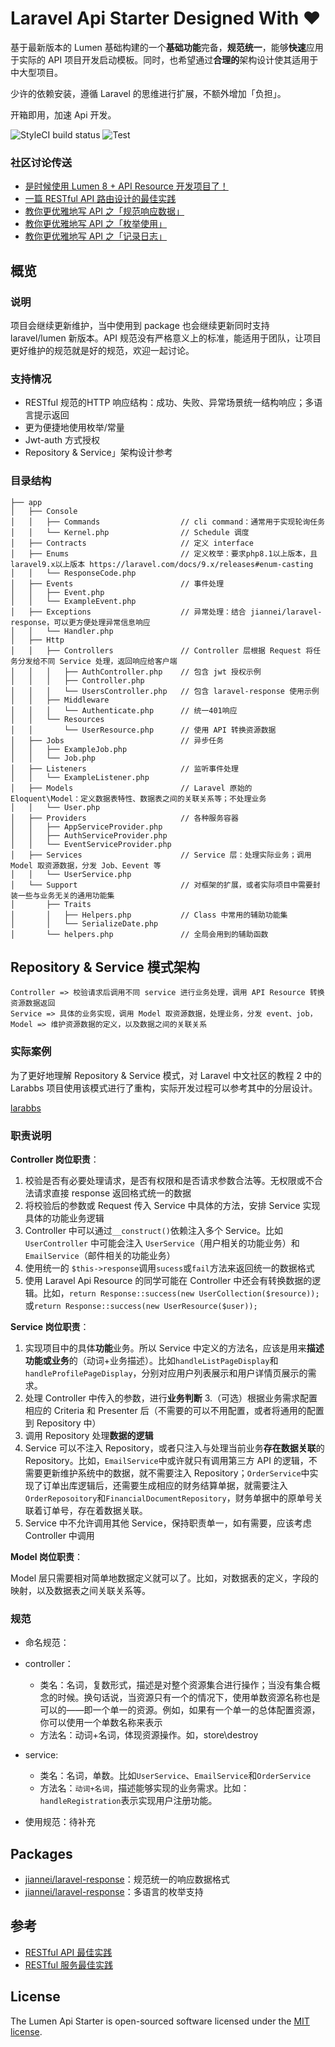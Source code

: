 # Laravel Api Starter Designed With ❤️

基于最新版本的 Lumen 基础构建的一个**基础功能**完备，**规范统一**，能够**快速**应用于实际的 API 项目开发启动模板。同时，也希望通过**合理的**架构设计使其适用于中大型项目。

少许的依赖安装，遵循 Laravel 的思维进行扩展，不额外增加「负担」。

开箱即用，加速 Api 开发。

![StyleCI build status](https://github.styleci.io/repos/267924989/shield)
![Test](https://github.com/Jiannei/lumen-api-starter/workflows/Test/badge.svg?branch=main)

### 社区讨论传送

- [是时候使用 Lumen 8 + API Resource 开发项目了！](https://learnku.com/articles/45311)
- [一篇 RESTful API 路由设计的最佳实践](https://learnku.com/articles/45526)
- [教你更优雅地写 API 之「规范响应数据」](https://learnku.com/articles/52784)
- [教你更优雅地写 API 之「枚举使用」](https://learnku.com/articles/53015)
- [教你更优雅地写 API 之「记录日志」](https://learnku.com/articles/53669)

## 概览

### 说明

项目会继续更新维护，当中使用到 package 也会继续更新同时支持 laravel/lumen 新版本。API 规范没有严格意义上的标准，能适用于团队，让项目更好维护的规范就是好的规范，欢迎一起讨论。

### 支持情况

- RESTful 规范的HTTP 响应结构：成功、失败、异常场景统一结构响应；多语言提示返回
- 更为便捷地使用枚举/常量
- Jwt-auth 方式授权
- Repository & Service」架构设计参考

### 目录结构

```
├── app
│   ├── Console
│   │   ├── Commands                  // cli command：通常用于实现轮询任务
│   │   └── Kernel.php                // Schedule 调度
│   ├── Contracts                     // 定义 interface
│   ├── Enums                         // 定义枚举：要求php8.1以上版本，且laravel9.x以上版本 https://laravel.com/docs/9.x/releases#enum-casting
│   │   └── ResponseCode.php
│   ├── Events                        // 事件处理
│   │   ├── Event.php
│   │   └── ExampleEvent.php
│   ├── Exceptions                    // 异常处理：结合 jiannei/laravel-response，可以更方便处理异常信息响应
│   │   └── Handler.php
│   ├── Http
│   │   ├── Controllers               // Controller 层根据 Request 将任务分发给不同 Service 处理，返回响应给客户端
│   │   │   ├── AuthController.php    // 包含 jwt 授权示例
│   │   │   ├── Controller.php
│   │   │   └── UsersController.php   // 包含 laravel-response 使用示例
│   │   ├── Middleware
│   │   │   └── Authenticate.php      // 统一401响应
│   │   └── Resources
│   │       └── UserResource.php      // 使用 API 转换资源数据
│   ├── Jobs                          // 异步任务
│   │   ├── ExampleJob.php
│   │   └── Job.php
│   ├── Listeners                     // 监听事件处理
│   │   └── ExampleListener.php
│   ├── Models                        // Laravel 原始的 Eloquent\Model：定义数据表特性、数据表之间的关联关系等；不处理业务
│   │   └── User.php
│   ├── Providers                     // 各种服务容器
│   │   ├── AppServiceProvider.php
│   │   ├── AuthServiceProvider.php
│   │   └── EventServiceProvider.php
│   ├── Services                      // Service 层：处理实际业务；调用 Model 取资源数据，分发 Job、Eevent 等
│   │   └── UserService.php
│   └── Support                       // 对框架的扩展，或者实际项目中需要封装一些与业务无关的通用功能集
│       ├── Traits
│       │   ├── Helpers.php           // Class 中常用的辅助功能集
│       │   └── SerializeDate.php
│       └── helpers.php               // 全局会用到的辅助函数
```

## Repository & Service 模式架构

```
Controller => 校验请求后调用不同 service 进行业务处理，调用 API Resource 转换资源数据返回
Service => 具体的业务实现，调用 Model 取资源数据，处理业务，分发 event、job，
Model => 维护资源数据的定义，以及数据之间的关联关系
```

### 实际案例

为了更好地理解 Repository & Service 模式，对 Laravel 中文社区的教程 2 中的 Larabbs 项目使用该模式进行了重构，实际开发过程可以参考其中的分层设计。

[larabbs](https://github.com/Jiannei/larabbs)

### 职责说明

**Controller 岗位职责**：

1. 校验是否有必要处理请求，是否有权限和是否请求参数合法等。无权限或不合法请求直接 response 返回格式统一的数据
2. 将校验后的参数或 Request 传入 Service 中具体的方法，安排 Service 实现具体的功能业务逻辑
3. Controller 中可以通过`__construct()`依赖注入多个 Service。比如 `UserController` 中可能会注入 `UserService`（用户相关的功能业务）和 `EmailService`（邮件相关的功能业务）
4. 使用统一的 `$this->response`调用`sucess`或`fail`方法来返回统一的数据格式
5. 使用 Laravel Api Resource 的同学可能在 Controller 中还会有转换数据的逻辑。比如，`return Response::success(new UserCollection($resource));`或`return Response::success(new UserResource($user));`

**Service 岗位职责**：

1. 实现项目中的具体**功能**业务。所以 Service 中定义的方法名，应该是用来**描述功能或业务**的（动词+业务描述）。比如`handleListPageDisplay`和`handleProfilePageDisplay`，分别对应用户列表展示和用户详情页展示的需求。
2. 处理 Controller 中传入的参数，进行**业务判断**
   3.（可选）根据业务需求配置相应的 Criteria 和 Presenter 后（不需要的可以不用配置，或者将通用的配置到 Repository 中）
4. 调用 Repository 处理**数据的逻辑**
5. Service 可以不注入 Repository，或者只注入与处理当前业务**存在数据关联**的 Repository。比如，`EmailService`中或许就只有调用第三方 API 的逻辑，不需要更新维护系统中的数据，就不需要注入 Repository；`OrderService`中实现了订单出库逻辑后，还需要生成相应的财务结算单据，就需要注入 `OrderReposoitory`和`FinancialDocumentRepository`，财务单据中的原单号关联着订单号，存在着数据关联。
6. Service 中不允许调用其他 Service，保持职责单一，如有需要，应该考虑 Controller 中调用

**Model 岗位职责**：

Model 层只需要相对简单地数据定义就可以了。比如，对数据表的定义，字段的映射，以及数据表之间关联关系等。

### 规范

* 命名规范：

- controller：
   - 类名：名词，复数形式，描述是对整个资源集合进行操作；当没有集合概念的时候。换句话说，当资源只有一个的情况下，使用单数资源名称也是可以的——即一个单一的资源。例如，如果有一个单一的总体配置资源，你可以使用一个单数名称来表示
   - 方法名：动词+名词，体现资源操作。如，store\destroy

- service:
   - 类名：名词，单数。比如`UserService`、`EmailService`和`OrderService`
   - 方法名：`动词+名词`，描述能够实现的业务需求。比如：`handleRegistration`表示实现用户注册功能。

* 使用规范：待补充

## Packages

- [jiannei/laravel-response](https://github.com/jiannei/laravel-response)：规范统一的响应数据格式
- [jiannei/laravel-response](https://github.com/jiannei/laravel-enum)：多语言的枚举支持

## 参考

* [RESTful API 最佳实践](https://learnku.com/articles/13797/restful-api-best-practice)
* [RESTful 服务最佳实践](https://www.cnblogs.com/jaxu/p/7908111.html)

## License

The Lumen Api Starter is open-sourced software licensed under the [MIT license](https://opensource.org/licenses/MIT).

